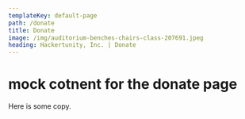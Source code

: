 ```yaml
---
templateKey: default-page
path: /donate
title: Donate
image: /img/auditorium-benches-chairs-class-207691.jpeg
heading: Hackertunity, Inc. | Donate
---
```


# mock cotnent for the donate page

Here is some copy.
